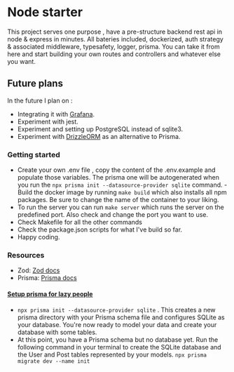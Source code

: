 # Node starter

This project serves one purpose , have a pre-structure backend rest api in node & express in minutes.
All bateries included, dockerized, auth strategy & associated middleware, typesafety, logger, prisma.
You can take it from here and start building your own routes and controllers and whatever else you want.

## Future plans

In the future I plan on :

- Integrating it with [Grafana](https://grafana.com/).
- Experiment with jest.
- Experiment and setting up PostgreSQL instead of sqlite3.
- Experiment with [DrizzleORM](https://orm.drizzle.team/) as an alternative to Prisma.

### Getting started

- Create your own .env file , copy the content of the .env.example and populate those variables. The prisma one will be autogenerated when you run the `npx prisma init --datasource-provider sqlite` command.
  -Build the docker image by running `make build` which also installs all npm packages. Be sure to change the name of the container to your liking.
- To run the server you can run `make server` which runs the server on the predefined port. Also check and change the port you want to use.
- Check Makefile for all the other commands
- Check the package.json scripts for what I've build so far.
- Happy coding.

### Resources

- Zod: [Zod docs](https://zod.dev/)
- Prisma: [Prisma docs](https://www.prisma.io/docs/getting-started)

#### <u>Setup prisma for lazy people</u>

- `npx prisma init --datasource-provider sqlite` .
  This creates a new prisma directory with your Prisma schema file and configures SQLite as your database. You're now ready to model your data and create your database with some tables.
- At this point, you have a Prisma schema but no database yet. Run the following command in your terminal to create the SQLite database and the User and Post tables represented by your models.
  `npx prisma migrate dev --name init`
